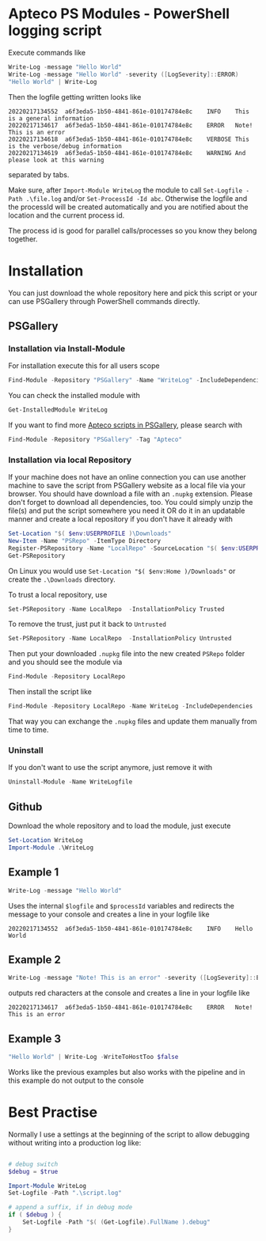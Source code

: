 
# Apteco PS Modules - PowerShell logging script

Execute commands like

```PowerShell
Write-Log -message "Hello World"
Write-Log -message "Hello World" -severity ([LogSeverity]::ERROR)
"Hello World" | Write-Log
```

Then the logfile getting written looks like

```
20220217134552	a6f3eda5-1b50-4841-861e-010174784e8c	INFO	This is a general information
20220217134617	a6f3eda5-1b50-4841-861e-010174784e8c	ERROR	Note! This is an error
20220217134618	a6f3eda5-1b50-4841-861e-010174784e8c	VERBOSE	This is the verbose/debug information
20220217134619	a6f3eda5-1b50-4841-861e-010174784e8c	WARNING	And please look at this warning

```

separated by tabs.


Make sure, after `Import-Module WriteLog` the module to call `Set-Logfile -Path .\file.log` and/or `Set-ProcessId -Id abc`. Otherwise the logfile and the processId will be created automatically and you are notified about the location and the current process id.

The process id is good for parallel calls/processes so you know they belong together.

# Installation

You can just download the whole repository here and pick this script or your can use PSGallery through PowerShell commands directly.

## PSGallery

### Installation via Install-Module

For installation execute this for all users scope

```PowerShell
Find-Module -Repository "PSGallery" -Name "WriteLog" -IncludeDependencies | Install-Module -Verbose -Scope AllUsers
```

You can check the installed module with

```PowerShell
Get-InstalledModule WriteLog
```

If you want to find more [Apteco scripts in PSGallery](https://www.powershellgallery.com/packages?q=Tags%3A%22Apteco%22), please search with

```PowerShell
Find-Module -Repository "PSGallery" -Tag "Apteco"
```

### Installation via local Repository

If your machine does not have an online connection you can use another machine to save the script from PSGallery website as a local file via your browser. You should have download a file with an `.nupkg` extension. Please don't forget to download all dependencies, too. You could simply unzip the file(s) and put the script somewhere you need it OR do it in an updatable manner and create a local repository if you don't have it already with

```PowerShell
Set-Location "$( $env:USERPROFILE )\Downloads"
New-Item -Name "PSRepo" -ItemType Directory
Register-PSRepository -Name "LocalRepo" -SourceLocation "$( $env:USERPROFILE )\Downloads\PSRepo"
Get-PSRepository
```

On Linux you would use `Set-Location "$( $env:Home )/Downloads"` or create the `.\Downloads` directory.

To trust a local repository, use

```PowerShell
Set-PSRepository -Name LocalRepo  -InstallationPolicy Trusted
```

To remove the trust, just put it back to `Untrusted`

```PowerShell
Set-PSRepository -Name LocalRepo  -InstallationPolicy Untrusted
```

Then put your downloaded `.nupkg` file into the new created `PSRepo` folder and you should see the module via 

```PowerShell
Find-Module -Repository LocalRepo
```

Then install the script like 

```PowerShell
Find-Module -Repository LocalRepo -Name WriteLog -IncludeDependencies | Install-Module -Scope CurrentUser -Verbose
```

That way you can exchange the `.nupkg` files and update them manually from time to time.

### Uninstall

If you don't want to use the script anymore, just remove it with 

```PowerShell
Uninstall-Module -Name WriteLogfile
```



## Github

Download the whole repository and to load the module, just execute

```PowerShell
Set-Location WriteLog
Import-Module .\WriteLog
```

## Example 1

```PowerShell
Write-Log -message "Hello World"
```

Uses the internal `$logfile` and `$processId` variables and redirects the message to your console and creates a line in your logfile like

```
20220217134552	a6f3eda5-1b50-4841-861e-010174784e8c	INFO	Hello World
```

## Example 2

```PowerShell
Write-Log -message "Note! This is an error" -severity ([LogSeverity]::ERROR)
```

outputs red characters at the console and creates a line in your logfile like

```
20220217134617	a6f3eda5-1b50-4841-861e-010174784e8c	ERROR	Note! This is an error
```

## Example 3

```PowerShell
"Hello World" | Write-Log -WriteToHostToo $false
```

Works like the previous examples but also works with the pipeline and in this example do not output to the console

# Best Practise

Normally I use a settings at the beginning of the script to allow debugging without writing into a production log like:

```PowerShell

# debug switch
$debug = $true

Import-Module WriteLog
Set-Logfile -Path ".\script.log"

# append a suffix, if in debug mode
if ( $debug ) {
    Set-Logfile -Path "$( (Get-Logfile).FullName ).debug"
}

```

